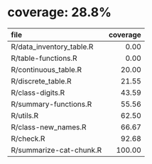 # coverage: 28.8%

|file                     | coverage|
|:------------------------|--------:|
|R/data_inventory_table.R |     0.00|
|R/table-functions.R      |     0.00|
|R/continuous_table.R     |    20.00|
|R/discrete_table.R       |    21.55|
|R/class-digits.R         |    43.59|
|R/summary-functions.R    |    55.56|
|R/utils.R                |    62.50|
|R/class-new_names.R      |    66.67|
|R/check.R                |    92.68|
|R/summarize-cat-chunk.R  |   100.00|
